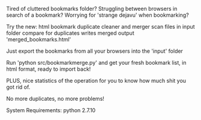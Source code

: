 Tired of cluttered bookmarks folder?
Struggling between browsers in search of a bookmark?
Worrying for 'strange dejavu' when bookmarking?

Try the new:
html bookmark duplicate cleaner and merger
    scan files in input folder
    compare for duplicates
    writes merged output 'merged_bookmarks.html'

Just export the bookmarks from all your browsers into the 'input' folder

Run 'python src/bookmarkmerge.py' and get your fresh bookmark list, in html format, ready to import back!

PLUS, nice statistics of the operation for you to know how much shit you got rid of.

No more duplicates, no more problems!


System Requirements:
  python 2.7.10
